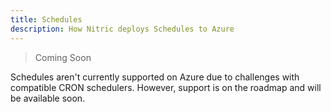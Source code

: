 ```yaml
---
title: Schedules
description: How Nitric deploys Schedules to Azure
---
```


> Coming Soon

Schedules aren't currently supported on Azure due to challenges with compatible CRON schedulers. However, support is on the roadmap and will be available soon.
